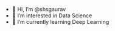 - 👋 Hi, I’m @shsgaurav
- 👀 I’m interested in Data Science
- 🌱 I’m currently learning Deep Learning


<!---
shsgaurav/shsgaurav is a ✨ special ✨ repository because its `README.md` (this file) appears on your GitHub profile.
You can click the Preview link to take a look at your changes.
--->
